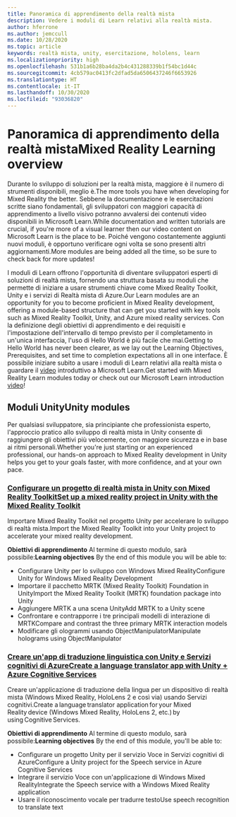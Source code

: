 ```yaml
---
title: Panoramica di apprendimento della realtà mista
description: Vedere i moduli di Learn relativi alla realtà mista.
author: hferrone
ms.author: jemccull
ms.date: 10/28/2020
ms.topic: article
keywords: realtà mista, unity, esercitazione, hololens, learn
ms.localizationpriority: high
ms.openlocfilehash: 531b1a6b28ba4da2b4c431288339b1f54bc1d44c
ms.sourcegitcommit: 4cb579ac0413fc2dfad5da6506437246f6653926
ms.translationtype: HT
ms.contentlocale: it-IT
ms.lasthandoff: 10/30/2020
ms.locfileid: "93036820"
---
```

# <a name="mixed-reality-learning-overview"></a><span data-ttu-id="d85b2-104">Panoramica di apprendimento della realtà mista</span><span class="sxs-lookup"><span data-stu-id="d85b2-104">Mixed Reality Learning overview</span></span>

<span data-ttu-id="d85b2-105">Durante lo sviluppo di soluzioni per la realtà mista, maggiore è il numero di strumenti disponibili, meglio è.</span><span class="sxs-lookup"><span data-stu-id="d85b2-105">The more tools you have when developing for Mixed Reality the better.</span></span> <span data-ttu-id="d85b2-106">Sebbene la documentazione e le esercitazioni scritte siano fondamentali, gli sviluppatori con maggiori capacità di apprendimento a livello visivo potranno avvalersi dei contenuti video disponibili in Microsoft Learn.</span><span class="sxs-lookup"><span data-stu-id="d85b2-106">While documentation and written tutorials are crucial, if you're more of a visual learner then our video content on Microsoft Learn is the place to be.</span></span> <span data-ttu-id="d85b2-107">Poiché vengono costantemente aggiunti nuovi moduli, è opportuno verificare ogni volta se sono presenti altri aggiornamenti.</span><span class="sxs-lookup"><span data-stu-id="d85b2-107">More modules are being added all the time, so be sure to check back for more updates!</span></span>

<span data-ttu-id="d85b2-108">I moduli di Learn offrono l'opportunità di diventare sviluppatori esperti di soluzioni di realtà mista, fornendo una struttura basata su moduli che permette di iniziare a usare strumenti chiave come Mixed Reality Toolkit, Unity e i servizi di Realtà mista di Azure.</span><span class="sxs-lookup"><span data-stu-id="d85b2-108">Our Learn modules are an opportunity for you to become proficient in Mixed Reality development, offering a module-based structure that can get you started with key tools such as Mixed Reality Toolkit, Unity, and Azure mixed reality services.</span></span> <span data-ttu-id="d85b2-109">Con la definizione degli obiettivi di apprendimento e dei requisiti e l'impostazione dell'intervallo di tempo previsto per il completamento in un'unica interfaccia, l'uso di Hello World è più facile che mai.</span><span class="sxs-lookup"><span data-stu-id="d85b2-109">Getting to Hello World has never been clearer, as we lay out the Learning Objectives, Prerequisites, and set time to completion expectations all in one interface.</span></span> <span data-ttu-id="d85b2-110">È possibile iniziare subito a usare i moduli di Learn relativi alla realtà mista o guardare il [video](https://channel9.msdn.com/Blogs/One-Dev-Minute/What-is-Microsoft-Learn) introduttivo a Microsoft Learn.</span><span class="sxs-lookup"><span data-stu-id="d85b2-110">Get started with Mixed Reality Learn modules today or check out our Microsoft Learn introduction [video](https://channel9.msdn.com/Blogs/One-Dev-Minute/What-is-Microsoft-Learn)!</span></span>

## <a name="unity-modules"></a><span data-ttu-id="d85b2-111">Moduli Unity</span><span class="sxs-lookup"><span data-stu-id="d85b2-111">Unity modules</span></span>

<span data-ttu-id="d85b2-112">Per qualsiasi sviluppatore, sia principiante che professionista esperto, l'approccio pratico allo sviluppo di realtà mista in Unity consente di raggiungere gli obiettivi più velocemente, con maggiore sicurezza e in base ai ritmi personali.</span><span class="sxs-lookup"><span data-stu-id="d85b2-112">Whether you're just starting or an experienced professional, our hands-on approach to Mixed Reality development in Unity helps you get to your goals faster, with more confidence, and at your own pace.</span></span>

### <a name="set-up-a-mixed-reality-project-in-unity-with-the-mixed-reality-toolkit"></a>[<span data-ttu-id="d85b2-113">Configurare un progetto di realtà mista in Unity con Mixed Reality Toolkit</span><span class="sxs-lookup"><span data-stu-id="d85b2-113">Set up a mixed reality project in Unity with the Mixed Reality Toolkit</span></span>](https://docs.microsoft.com/learn/modules/mixed-reality-toolkit-project-unity/)

<span data-ttu-id="d85b2-114">Importare Mixed Reality Toolkit nel progetto Unity per accelerare lo sviluppo di realtà mista.</span><span class="sxs-lookup"><span data-stu-id="d85b2-114">Import the Mixed Reality Toolkit into your Unity project to accelerate your mixed reality development.</span></span>

<span data-ttu-id="d85b2-115">**Obiettivi di apprendimento** Al termine di questo modulo, sarà possibile:</span><span class="sxs-lookup"><span data-stu-id="d85b2-115">**Learning objectives** By the end of this module you will be able to:</span></span>

* <span data-ttu-id="d85b2-116">Configurare Unity per lo sviluppo con Windows Mixed Reality</span><span class="sxs-lookup"><span data-stu-id="d85b2-116">Configure Unity for Windows Mixed Reality Development</span></span>
* <span data-ttu-id="d85b2-117">Importare il pacchetto MRTK (Mixed Reality Toolkit) Foundation in Unity</span><span class="sxs-lookup"><span data-stu-id="d85b2-117">Import the Mixed Reality Toolkit (MRTK) foundation package into Unity</span></span>
* <span data-ttu-id="d85b2-118">Aggiungere MRTK a una scena Unity</span><span class="sxs-lookup"><span data-stu-id="d85b2-118">Add MRTK to a Unity scene</span></span>
* <span data-ttu-id="d85b2-119">Confrontare e contrapporre i tre principali modelli di interazione di MRTK</span><span class="sxs-lookup"><span data-stu-id="d85b2-119">Compare and contrast the three primary MRTK interaction models</span></span>
* <span data-ttu-id="d85b2-120">Modificare gli ologrammi usando ObjectManipulator</span><span class="sxs-lookup"><span data-stu-id="d85b2-120">Manipulate holograms using ObjectManipulator</span></span>

### <a name="create-a-language-translator-app-with-unity--azure-cognitive-services"></a>[<span data-ttu-id="d85b2-121">Creare un'app di traduzione linguistica con Unity e Servizi cognitivi di Azure</span><span class="sxs-lookup"><span data-stu-id="d85b2-121">Create a language translator app with Unity + Azure Cognitive Services</span></span>](https://docs.microsoft.com/learn/modules/create-language-translator-mixed-reality-application-unity-azure-cognitive-services/)

<span data-ttu-id="d85b2-122">Creare un'applicazione di traduzione della lingua per un dispositivo di realtà mista (Windows Mixed Reality, HoloLens 2 e così via) usando Servizi cognitivi.</span><span class="sxs-lookup"><span data-stu-id="d85b2-122">Create a language translator application for your Mixed Reality device (Windows Mixed Reality, HoloLens 2, etc.) by using Cognitive Services.</span></span>

<span data-ttu-id="d85b2-123">**Obiettivi di apprendimento** Al termine di questo modulo, sarà possibile:</span><span class="sxs-lookup"><span data-stu-id="d85b2-123">**Learning objectives** By the end of this module, you'll be able to:</span></span>

* <span data-ttu-id="d85b2-124">Configurare un progetto Unity per il servizio Voce in Servizi cognitivi di Azure</span><span class="sxs-lookup"><span data-stu-id="d85b2-124">Configure a Unity project for the Speech service in Azure Cognitive Services</span></span>
* <span data-ttu-id="d85b2-125">Integrare il servizio Voce con un'applicazione di Windows Mixed Reality</span><span class="sxs-lookup"><span data-stu-id="d85b2-125">Integrate the Speech service with a Windows Mixed Reality application</span></span>
* <span data-ttu-id="d85b2-126">Usare il riconoscimento vocale per tradurre testo</span><span class="sxs-lookup"><span data-stu-id="d85b2-126">Use speech recognition to translate text</span></span>